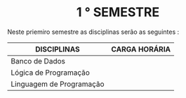 <center><h1>1 ° SEMESTRE</h1></center>

<p> Neste priemiro semestre as disciplinas serão as seguintes :

DISCIPLINAS                 |      CARGA HORÁRIA
-----------------           |-----------------  
Banco de Dados              |
Lógica de Programação       |
Linguagem de Programação    |